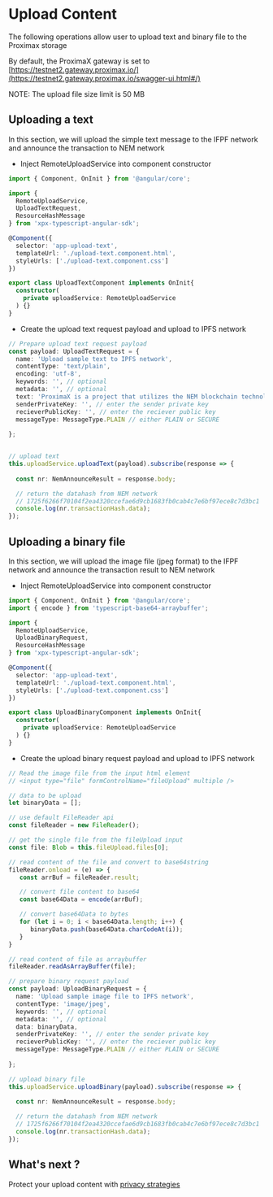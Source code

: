 # Upload Content

The following operations allow user to upload text and binary file to the Proximax storage

By default, the ProximaX gateway is set to [https://testnet2.gateway.proximax.io/](https://testnet2.gateway.proximax.io/swagger-ui.html#/)

NOTE: The upload file size limit is 50 MB

## Uploading a text

In this section, we will upload the simple text message to the IFPF network and
announce the transaction to NEM network

- Inject RemoteUploadService into component constructor

```ts
import { Component, OnInit } from '@angular/core';

import {
  RemoteUploadService,
  UploadTextRequest,
  ResourceHashMessage
} from 'xpx-typescript-angular-sdk';

@Component({
  selector: 'app-upload-text',
  templateUrl: './upload-text.component.html',
  styleUrls: ['./upload-text.component.css']
})

export class UploadTextComponent implements OnInit{
  constructor(
    private uploadService: RemoteUploadService
  ) {}
}
```

- Create the upload text request payload and upload to IPFS network

```ts
// Prepare upload text request payload
const payload: UploadTextRequest = {
  name: 'Upload sample text to IPFS network',
  contentType: 'text/plain',
  encoding: 'utf-8',
  keywords: '', // optional
  metadata: '', // optional
  text: 'ProximaX is a project that utilizes the NEM blockchain technology with the IPFS P2P storage technology to form a very powerful proofing solution for documents or files which are stored in an immutable and irreversible manner, similar to the blockchain technology solutions.',
  senderPrivateKey: '', // enter the sender private key
  recieverPublicKey: '', // enter the reciever public key
  messageType: MessageType.PLAIN // either PLAIN or SECURE
  
};


// upload text 
this.uploadService.uploadText(payload).subscribe(response => {
 
  const nr: NemAnnounceResult = response.body;

  // return the datahash from NEM network
  // 1725f6266f70104f2ea4320ccefae6d9cb1683fb0cab4c7e6bf97ece8c7d3bc1
  console.log(nr.transactionHash.data);  
});
```

## Uploading a binary file

In this section, we will upload the image file (jpeg format) to the IFPF network and announce the transaction result to NEM network

- Inject RemoteUploadService into component constructor

```ts
import { Component, OnInit } from '@angular/core';
import { encode } from 'typescript-base64-arraybuffer';

import {
  RemoteUploadService,
  UploadBinaryRequest,
  ResourceHashMessage
} from 'xpx-typescript-angular-sdk';

@Component({
  selector: 'app-upload-text',
  templateUrl: './upload-text.component.html',
  styleUrls: ['./upload-text.component.css']
})

export class UploadBinaryComponent implements OnInit{
  constructor(
    private uploadService: RemoteUploadService
  ) {}
}
```

- Create the upload binary request payload and upload to IPFS network

```ts
// Read the image file from the input html element
// <input type="file" formControlName="fileUpload" multiple />

// data to be upload
let binaryData = [];

// use default FileReader api
const fileReader = new FileReader();

// get the single file from the fileUpload input
const file: Blob = this.fileUpload.files[0];

// read content of the file and convert to base64string
fileReader.onload = (e) => {
   const arrBuf = fileReader.result;

   // convert file content to base64
   const base64Data = encode(arrBuf);

   // convert base64Data to bytes
   for (let i = 0; i < base64Data.length; i++) {
      binaryData.push(base64Data.charCodeAt(i));
   }
}

// read content of file as arraybuffer
fileReader.readAsArrayBuffer(file);

// prepare binary request payload
const payload: UploadBinaryRequest = {
  name: 'Upload sample image file to IPFS network',
  contentType: 'image/jpeg',
  keywords: '', // optional
  metadata: '', // optional
  data: binaryData,
  senderPrivateKey: '', // enter the sender private key
  recieverPublicKey: '', // enter the reciever public key
  messageType: MessageType.PLAIN // either PLAIN or SECURE
  
};

// upload binary file 
this.uploadService.uploadBinary(payload).subscribe(response => {
 
  const nr: NemAnnounceResult = response.body;

  // return the datahash from NEM network
  // 1725f6266f70104f2ea4320ccefae6d9cb1683fb0cab4c7e6bf97ece8c7d3bc1
  console.log(nr.transactionHash.data);  
});
```
## What's next ?

Protect your upload content with [privacy strategies](secured-content.md)